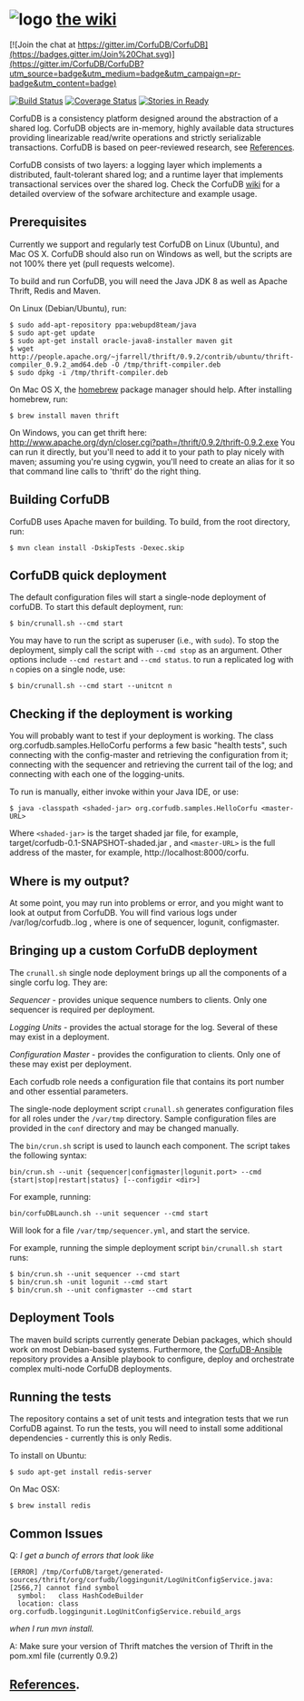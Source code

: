 # ![logo](https://github.com/CorfuDB/CorfuDB/blob/master/resources/corfu.png "Corfu")  [the wiki](https://github.com/CorfuDB/CorfuDB/wiki) 

[![Join the chat at https://gitter.im/CorfuDB/CorfuDB](https://badges.gitter.im/Join%20Chat.svg)](https://gitter.im/CorfuDB/CorfuDB?utm_source=badge&utm_medium=badge&utm_campaign=pr-badge&utm_content=badge)

[![Build Status](https://travis-ci.org/CorfuDB/CorfuDB.svg?branch=master)](https://travis-ci.org/CorfuDB/CorfuDB) [![Coverage Status](https://coveralls.io/repos/CorfuDB/CorfuDB/badge.svg?branch=master)](https://coveralls.io/r/CorfuDB/CorfuDB?branch=master) 
[![Stories in Ready](https://badge.waffle.io/CorfuDB/CorfuDB.png?label=ready&title=Ready)](https://waffle.io/CorfuDB/CorfuDB)

CorfuDB is a consistency platform designed around the abstraction
of a shared log. CorfuDB objects are in-memory, highly available
data structures providing linearizable read/write operations and
strictly serializable transactions. CorfuDB is based on
peer-reviewed research, see [References](https://github.com/CorfuDB/CorfuDB/wiki/White-papers). 

CorfuDB consists of two layers: a logging layer
which implements a distributed, fault-tolerant shared log; and a
runtime layer that implements transactional services over the shared log.
Check the CorfuDB [wiki](https://github.com/CorfuDB/CorfuDB/wiki) for a detailed overview of the sofware architecture and example usage.

## Prerequisites
Currently we support and regularly test CorfuDB on Linux (Ubuntu), and
Mac OS X. CorfuDB should also run on Windows as well, but the scripts
are not 100% there yet (pull requests welcome).

To build and run CorfuDB, you will need the Java JDK 8 as well as Apache
Thrift, Redis and Maven.

On Linux (Debian/Ubuntu), run:
```
$ sudo add-apt-repository ppa:webupd8team/java
$ sudo apt-get update
$ sudo apt-get install oracle-java8-installer maven git
$ wget http://people.apache.org/~jfarrell/thrift/0.9.2/contrib/ubuntu/thrift-compiler_0.9.2_amd64.deb -O /tmp/thrift-compiler.deb
$ sudo dpkg -i /tmp/thrift-compiler.deb
```

On Mac OS X, the [homebrew](http://brew.sh) package manager should help.
After installing homebrew, run:
```
$ brew install maven thrift
```

On Windows, you can get thrift here:
http://www.apache.org/dyn/closer.cgi?path=/thrift/0.9.2/thrift-0.9.2.exe
You can run it directly, but you'll need to add it to your path to play nicely 
with maven; assuming you're using cygwin, you'll need to create an alias for
it so that command line calls to 'thrift' do the right thing. 

## Building CorfuDB

CorfuDB uses Apache maven for building. To build, from the root
directory, run:

```
$ mvn clean install -DskipTests -Dexec.skip

```

## CorfuDB quick deployment

The default configuration files will start a single-node deployment
of corfuDB. To start this default deployment, run:

```
$ bin/crunall.sh --cmd start
```

You may have to run the script as superuser (i.e., with `sudo`).
To stop the deployment, simply call the script with `--cmd stop` as
an argument. Other options include `--cmd restart` and `--cmd status`. to run a replicated log with `n` copies on a single node, use:

```
$ bin/crunall.sh --cmd start --unitcnt n
```

## Checking if the deployment is working

You will probably want to test if your deployment is working. The class org.corfudb.samples.HelloCorfu performs a few basic "health tests", such connecting with the config-master and retrieving the configuration from it; connecting with the sequencer and retrieving the current tail of the log; and connecting with each one of the logging-units.

To run is manually, either invoke within your Java IDE, or use:
```
$ java -classpath <shaded-jar> org.corfudb.samples.HelloCorfu <master-URL>
```
Where `<shaded-jar>` is the target shaded jar file, for example, target/corfudb-0.1-SNAPSHOT-shaded.jar , and `<master-URL>` is the full address of the master, for example,
http://localhost:8000/corfu.

## Where is my output?

At some point, you may run into problems or error, and you might want to look at output from CorfuDB. You will find various logs under /var/log/corfudb.<rolename>.log , where <rolename> is
one of sequencer, logunit, configmaster.

## Bringing up a custom CorfuDB deployment

The `crunall.sh` single node deployment brings up all the components of a single corfu log. They are:

*Sequencer* - provides unique sequence numbers to clients. Only one
sequencer is required per deployment.

*Logging Units* - provides the actual storage for the log. Several of
these may exist in a deployment.

*Configuration Master* - provides the configuration to clients. Only
one of these may exist per deployment.

Each corfudb role needs a configuration file that contains its port number and other essential parameters. 

The single-node deployment script `crunall.sh` generates configuration files for all roles under the `/var/tmp` directory. Sample configuration files are provided in the `conf` directory and may be changed manually.

The `bin/crun.sh` script is used to launch each component. The script takes the following syntax:

`bin/crun.sh --unit {sequencer|configmaster|logunit.port> --cmd {start|stop|restart|status} [--configdir <dir>]`

For example, running:

`bin/corfuDBLaunch.sh --unit sequencer --cmd start`

Will look for a file `/var/tmp/sequencer.yml`, and start the service.

For example, running the simple deployment script
`bin/crunall.sh start` runs:

```
$ bin/crun.sh --unit sequencer --cmd start
$ bin/crun.sh -unit logunit --cmd start
$ bin/crun.sh --unit configmaster --cmd start
```

## Deployment Tools

The maven build scripts currently generate Debian packages, which should work
on most Debian-based systems. Furthermore, the [CorfuDB-Ansible](https://github.com/CorfuDB/CorfuDB-Ansible)
repository provides a Ansible playbook to configure, deploy and orchestrate
complex multi-node CorfuDB deployments.

## Running the tests

The repository contains a set of unit tests and integration tests that we run CorfuDB against.
To run the tests, you will need to install some additional dependencies - currently this is only
Redis.

To install on Ubuntu:
```
$ sudo apt-get install redis-server
```

On Mac OSX:
```
$ brew install redis
```
## Common Issues

Q: *I get a bunch of errors that look like*
```
[ERROR] /tmp/CorfuDB/target/generated-sources/thrift/org/corfudb/loggingunit/LogUnitConfigService.java:[2566,7] cannot find symbol
  symbol:   class HashCodeBuilder
  location: class org.corfudb.loggingunit.LogUnitConfigService.rebuild_args
```
*when I run mvn install.*

A: Make sure your version of Thrift matches the version of Thrift in the pom.xml file (currently 0.9.2)

## [References](https://github.com/CorfuDB/CorfuDB/wiki/White-papers).
